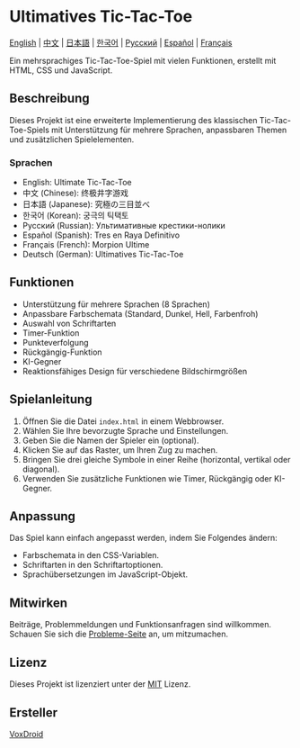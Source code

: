 # Ultimatives Tic-Tac-Toe

[English](README.md) | [中文](README_zh.md) | [日本語](README_jp.md) | [한국어](README_kr.md) | [Русский](README_ru.md) | [Español](README_es.md) | [Français](README_fr.md)

Ein mehrsprachiges Tic-Tac-Toe-Spiel mit vielen Funktionen, erstellt mit HTML, CSS und JavaScript.

## Beschreibung

Dieses Projekt ist eine erweiterte Implementierung des klassischen Tic-Tac-Toe-Spiels mit Unterstützung für mehrere Sprachen, anpassbaren Themen und zusätzlichen Spielelementen.

### Sprachen

- English: Ultimate Tic-Tac-Toe
- 中文 (Chinese): 终极井字游戏
- 日本語 (Japanese): 究極の三目並べ
- 한국어 (Korean): 궁극의 틱택토
- Русский (Russian): Ультимативные крестики-нолики
- Español (Spanish): Tres en Raya Definitivo
- Français (French): Morpion Ultime
- Deutsch (German): Ultimatives Tic-Tac-Toe

## Funktionen

- Unterstützung für mehrere Sprachen (8 Sprachen)
- Anpassbare Farbschemata (Standard, Dunkel, Hell, Farbenfroh)
- Auswahl von Schriftarten
- Timer-Funktion
- Punkteverfolgung
- Rückgängig-Funktion
- KI-Gegner
- Reaktionsfähiges Design für verschiedene Bildschirmgrößen

## Spielanleitung

1. Öffnen Sie die Datei `index.html` in einem Webbrowser.
2. Wählen Sie Ihre bevorzugte Sprache und Einstellungen.
3. Geben Sie die Namen der Spieler ein (optional).
4. Klicken Sie auf das Raster, um Ihren Zug zu machen.
5. Bringen Sie drei gleiche Symbole in einer Reihe (horizontal, vertikal oder diagonal).
6. Verwenden Sie zusätzliche Funktionen wie Timer, Rückgängig oder KI-Gegner.

## Anpassung

Das Spiel kann einfach angepasst werden, indem Sie Folgendes ändern:

- Farbschemata in den CSS-Variablen.
- Schriftarten in den Schriftartoptionen.
- Sprachübersetzungen im JavaScript-Objekt.

## Mitwirken

Beiträge, Problemmeldungen und Funktionsanfragen sind willkommen. Schauen Sie sich die [Probleme-Seite](https://github.com/VoxDroid/Ultimate-Tic-Tac-Toe/issues) an, um mitzumachen.

## Lizenz

Dieses Projekt ist lizenziert unter der [MIT](https://github.com/VoxDroid/Ultimate-Tic-Tac-Toe/blob/main/LICENSE) Lizenz.

## Ersteller

[VoxDroid](https://github.com/voxdroid)
